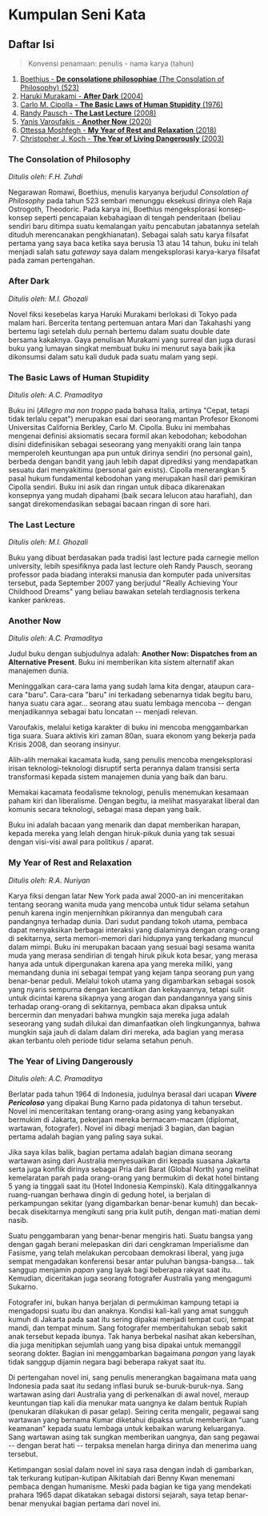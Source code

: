 # Kumpulan Seni Kata

## Daftar Isi

> Konvensi penamaan: penulis - nama karya (tahun)

1. [Boethius - **De consolatione philosophiae** (The Consolation of Philosophy) (523)](#The-Consolation-of-Philosophy)
2. [Haruki Murakami - **After Dark** (2004)](#After-Dark)
3. [Carlo M. Cipolla - **The Basic Laws of Human Stupidity** (1976)](#The-Basic-Laws-of-Human-Stupidity)
4. [Randy Pausch - **The Last Lecture** (2008)](#TheLast-Lecture)
5. [Yanis Varoufakis - **Another Now** (2020)](#Another-Now)
6. [Ottessa Moshfegh - **My Year of Rest and Relaxation** (2018)](#My-Year-of-Rest-and-Relaxation)
7. [Christopher J. Koch - **The Year of Living Dangerously** (2003)](#The-Year-of-Living-Dangerously)


### The Consolation of Philosophy
*Ditulis oleh: F.H. Zuhdi*

Negarawan Romawi, Boethius, menulis karyanya berjudul *Consolation of Philosophy* pada tahun 523 sembari menunggu eksekusi dirinya oleh Raja Ostrogoth, Theodoric. Pada karya ini, Boethius mengeksplorasi konsep-konsep seperti pencapaian kebahagiaan di tengah penderitaan (beliau sendiri baru ditimpa suatu kemalangan yaitu pencabutan jabatannya setelah dituduh merencanakan pengkhianatan). Sebagai salah satu karya filsafat pertama yang saya baca ketika saya berusia 13 atau 14 tahun, buku ini telah menjadi salah satu *gateway* saya dalam mengeksplorasi karya-karya filsafat pada zaman pertengahan.

### After Dark
*Ditulis oleh: M.I. Ghozali*

Novel fiksi kesebelas karya Haruki Murakami berlokasi di Tokyo pada malam hari. Bercerita tentang pertemuan antara Mari dan Takahashi yang bertemu lagi setelah dulu pernah bertemu dalam suatu double date bersama kakaknya. Gaya penulisan Murakami yang surreal dan juga durasi buku yang lumayan singkat membuat buku ini menurut saya baik jika dikonsumsi dalam satu kali duduk pada suatu malam yang sepi.

### The Basic Laws of Human Stupidity
*Ditulis oleh: A.C. Pramaditya*

Buku ini (*Allegro ma non troppo* pada bahasa Italia, artinya "Cepat, tetapi tidak terlalu cepat") merupakan esai dari seorang mantan Profesor Ekonomi Universitas California Berkley, Carlo M. Cipolla. Buku ini membahas mengenai definisi aksiomatis secara formil akan kebodohan; 
kebodohan disini didefinisikan sebagai seseorang yang menyakiti orang lain tanpa memperoleh keuntungan apa pun untuk dirinya sendiri (no personal gain), berbeda dengan bandit yang jauh lebih dapat diprediksi yang mendapatkan sesuatu dari menyakitimu (personal gain exists). Cipolla menerangkan 5 pasal hukum fundamental kebodohan yang merupakan hasil dari pemikiran Cipolla sendiri. Buku ini asik dan ringan untuk dibaca dikarenakan konsepnya yang mudah dipahami (baik secara lelucon atau harafiah), dan sangat direkomendasikan sebagai bacaan ringan di sore hari.

### The Last Lecture
*Ditulis oleh: M.I. Ghozali*

Buku yang dibuat berdasakan pada tradisi last lecture pada carnegie mellon university, lebih spesifiknya pada last lecture oleh Randy Pausch, seorang professor pada biadang interaksi manusia dan komputer pada universitas tersebut, pada September 2007 yang berjudul "Really Achieving Your Childhood Dreams" yang beliau bawakan setelah terdiagnosis terkena kanker pankreas.

### Another Now
*Ditulis oleh: A.C. Pramaditya*

Judul buku dengan subjudulnya adalah: **Another Now: Dispatches from an Alternative Present**. Buku ini memberikan kita sistem alternatif akan manajemen dunia.

Meninggalkan cara-cara lama yang sudah lama kita dengar, ataupun cara-cara "baru". Cara-cara "baru" ini terkadang sebenarnya tidak begitu baru, hanya suatu cara agar... seorang atau suatu lembaga mencoba -- dengan menjadikannya sebagai batu loncatan -- menjadi relevan.

Varoufakis, melalui ketiga karakter di buku ini mencoba menggambarkan tiga suara. Suara aktivis kiri zaman 80an, suara ekonom yang bekerja pada Krisis 2008, dan seorang insinyur.

Alih-alih memakai kacamata kuda, sang penulis mencoba mengeksplorasi irisan teknologi-teknologi disruptif serta perannya dalam transisi serta transformasi kepada sistem manajemen dunia yang baik dan baru.

Memakai kacamata feodalisme teknologi, penulis menemukan kesamaan paham kiri dan liberalisme. Dengan begitu, ia melihat masyarakat liberal dan komunis secara teknologi, sebagai masa depan yang baik.

Buku ini adalah bacaan yang menarik dan dapat memberikan harapan, kepada mereka yang lelah dengan hiruk-pikuk dunia yang tak sesuai dengan visi-visi awal para politikus / aparat.

### My Year of Rest and Relaxation
*Ditulis oleh: R.A. Nuriyan*

Karya fiksi dengan latar New York pada awal 2000-an ini menceritakan tentang seorang wanita muda yang mencoba untuk tidur selama setahun penuh karena ingin menjernihkan pikirannya dan mengubah cara pandangnya terhadap dunia. Dari sudut pandang tokoh utama, pembaca dapat menyaksikan berbagai interaksi yang dialaminya dengan orang-orang di sekitarnya, serta memori-memori dari hidupnya yang terkadang muncul dalam mimpi. Buku ini merupakan bacaan yang sesuai bagi sesama wanita muda yang merasa sendirian di tengah hiruk pikuk kota besar, yang merasa hanya ada untuk dipergunakan karena apa yang mereka miliki, yang memandang dunia ini sebagai tempat yang kejam tanpa seorang pun yang benar-benar peduli. Melalui tokoh utama yang digambarkan sebagai sosok yang nyaris sempurna dengan kecantikan dan kekayaannya, tetapi sulit untuk dicintai karena sikapnya yang arogan dan pandangannya yang sinis terhadap orang-orang di sekitarnya, pembaca akan dipaksa untuk bercermin dan menyadari bahwa mungkin saja mereka juga adalah seseorang yang sudah dilukai dan dimanfaatkan oleh lingkungannya, bahwa mungkin saja jauh di dalam dalam diri mereka, ada bagian yang merasa akan terbantu oleh periode tidur selama setahun penuh.


### The Year of Living Dangerously
*Ditulis oleh: A.C. Pramaditya*

Berlatar pada tahun 1964 di Indonesia, judulnya berasal dari ucapan ***Vivere Pericoloso*** yang dipakai Bung Karno pada  pidatonya di tahun tersebut. Novel ini menceritakan tentang orang-orang asing yang kebanyakan bermukim di Jakarta, pekerjaan mereka bermacam-macam (diplomat, wartawan, fotografer). Novel ini dibagi menjadi 3 bagian, dan bagian pertama adalah bagian yang paling saya sukai.

Jika saya kilas balik, bagian pertama adalah bagian dimana seorang wartawan asing dari Australia menyesuaikan diri kepada suasana Jakarta serta juga konflik dirinya sebagai Pria dari Barat (Global North) yang melihat kemelaratan parah pada orang-orang yang bermukim di dekat hotel bintang 5 yang ia tinggali saat itu (Hotel Indonesia Kempinski). Kala ditinggalkannya ruang-ruangan berhawa dingin di gedung hotel, ia berjalan di perkampungan sekitar (yang digambarkan benar-benar kumuh) dan becak-becak disekitarnya mengikuti sang pria kulit putih, dengan mati-matian demi nasib. 

Suatu penggambaran yang benar-benar mengiris hati. Suatu bangsa yang dengan gagah berani melepaskan diri dari cengkraman Imperialisme dan Fasisme, yang telah melakukan percobaan demokrasi liberal, yang juga sempat mengadakan konferensi besar antar puluhan bangsa-bangsa... tak sanggup menjamin _papan_ yang layak bagi beberapa rakyat saat itu. Kemudian, diceritakan juga seorang fotografer Australia yang mengagumi Sukarno.

Fotografer ini, bukan hanya berjalan di permukiman kampung tetapi ia mengadopsi suatu ibu dan anaknya. Kondisi kali-kali yang amat sungguh kumuh di Jakarta pada saat itu sering dipakai menjadi tempat cuci, tempat mandi, dan tempat minum. Sang fotografer memberitahukan sebab sakit anak tersebut kepada ibunya. Tak hanya berbekal nasihat akan kebersihan, dia juga menitipkan sejumlah uang yang bisa dipakai untuk memanggil seorang dokter. Bagian ini menggambarkan bagaimana _pangan_ yang layak tidak sanggup dijamin negara bagi beberapa rakyat saat itu.

Di pertengahan novel ini, sang penulis menerangkan bagaimana mata uang Indonesia pada saat itu sedang inflasi buruk se-buruk-buruk-nya. Sang wartawan asing dari Australia yang di perkenalkan di awal novel, meraup keuntungan tiap kali dia menukar mata uangnya ke dalam bentuk Rupiah (penukaran dilakukan di pasar gelap). Seiring cerita mengalir, pegawai sang wartawan yang bernama Kumar diketahui dipaksa untuk memberikan "uang keamanan" kepada suatu lembaga untuk kebaikan warung keluarganya. Sang wartawan asing tak sungkan memberikan uangnya, dan sang pegawai -- dengan berat hati -- terpaksa menelan harga dirinya dan menerima uang tersebut.

Ketimpangan sosial dalam novel ini saya rasa dengan indah di gambarkan, tak terkurang kutipan-kutipan Alkitabiah dari Benny Kwan menemani pembaca dengan humanisme. Meski pada bagian ke tiga yang mendekati prahara 1965 dapat dikatakan sebagai distorsi sejarah, saya tetap benar-benar menyukai bagian pertama dari novel ini.

